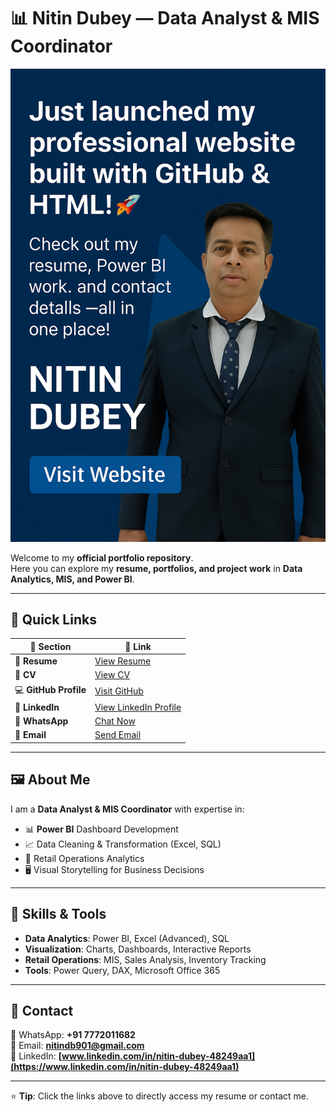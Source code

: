 # 📊 Nitin Dubey — Data Analyst & MIS Coordinator

![Portfolio Banner](Profffessional%20Photo%20with%20all%20the%20Details.png)

Welcome to my **official portfolio repository**.  
Here you can explore my **resume, portfolios, and project work** in **Data Analytics, MIS, and Power BI**.

---

## 🧾 Quick Links

| 📌 Section | 🔗 Link |
|------------|--------|
| 📄 **Resume** | [View Resume](Nitin_Dubey_Portfolio_With_Dashboards.pdf) |
| 📝 **CV** | [View CV](Updated%20Cv%20Nitin%20Dubey%20Data%20Analyst%20MIS%20Coordinator.pdf.pdf) |
| 💻 **GitHub Profile** | [Visit GitHub](https://github.com/Nitindb901) |
| 🔗 **LinkedIn** | [View LinkedIn Profile](https://www.linkedin.com/in/nitin-dubey-48249aa1) |
| 💬 **WhatsApp** | [Chat Now](https://wa.me/917772011682) |
| 📧 **Email** | [Send Email](mailto:nitindb901@gmail.com) |

---

## 🖼 About Me

I am a **Data Analyst & MIS Coordinator** with expertise in:
- 📊 **Power BI** Dashboard Development
- 📈 Data Cleaning & Transformation (Excel, SQL)
- 🛒 Retail Operations Analytics
- 🖥 Visual Storytelling for Business Decisions

---

## 🚀 Skills & Tools
- **Data Analytics**: Power BI, Excel (Advanced), SQL
- **Visualization**: Charts, Dashboards, Interactive Reports
- **Retail Operations**: MIS, Sales Analysis, Inventory Tracking
- **Tools**: Power Query, DAX, Microsoft Office 365

---

## 📢 Contact
💬 WhatsApp: **+91 7772011682**  
📧 Email: **[nitindb901@gmail.com](mailto:nitindb901@gmail.com)**  
🔗 LinkedIn: **[www.linkedin.com/in/nitin-dubey-48249aa1](https://www.linkedin.com/in/nitin-dubey-48249aa1)**

---
⭐ **Tip**: Click the links above to directly access my resume or contact me.
